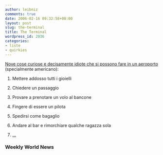 ```yaml
---
author: leibniz
comments: true
date: 2006-02-16 09:32:58+00:00
layout: post
slug: the-terminal
title: The Terminal
wordpress_id: 2036
categories:
- liste
- quirkies
---
```


[Nove cose curiose e decisamente idiote che si possono fare in un aeroporto](http://www.weeklyworldnews.com/features/how_to/61574) (specialmente americano):



	
  1. Mettere addosso tutti i gioielli

	
  2. Chiedere un passaggio

	
  3. Provare a prenotare un volo al bancone

	
  4. Fingere di essere un pilota

	
  5. Spedirsi come bagaglio

	
  6. Andare al bar e rimorchiare qualche ragazza sola

	
  7. [...](http://www.weeklyworldnews.com/features/how_to/61574)




### Weekly World News
